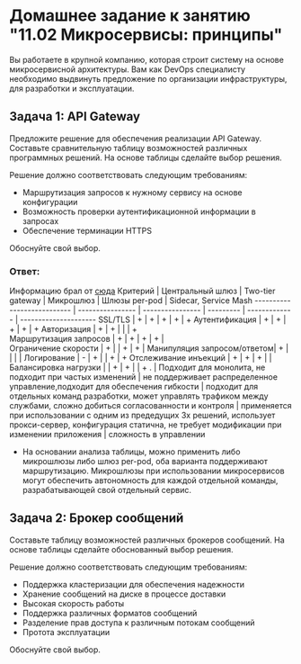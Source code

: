 
# Домашнее задание к занятию "11.02 Микросервисы: принципы"

Вы работаете в крупной компанию, которая строит систему на основе микросервисной архитектуры.
Вам как DevOps специалисту необходимо выдвинуть предложение по организации инфраструктуры, для разработки и эксплуатации.

## Задача 1: API Gateway 

Предложите решение для обеспечения реализации API Gateway. Составьте сравнительную таблицу возможностей различных программных решений. На основе таблицы сделайте выбор решения.

Решение должно соответствовать следующим требованиям:
- Маршрутизация запросов к нужному сервису на основе конфигурации
- Возможность проверки аутентификационной информации в запросах
- Обеспечение терминации HTTPS

Обоснуйте свой выбор.

### Ответ:
Информацию брал от [сюда](https://www.nginx.com/blog/choosing-the-right-api-gateway-pattern)
Критерий                    | Центральный шлюз | Two-tier gateway | Микрошлюз | Шлюзы per-pod | Sidecar, Service Mash
--------------------------- | ---------------- | ---------------- | --------- | ------------- | --------------------- 
SSL/TLS	                    |         +	       |         +	      |     +	  |       +	      |            +
Аутентификация              |         +	       |         +	      |     +	  |       +	      |            +
Авторизация	                |         +	       |         +		  |           |               |            +          
Маршрутизация запросов      |         +	       |         +	      |     +	  |       +	      |           
Ограничение скорости        |         +	       |	     	      |     +	  |       +       |
Манипуляция запросом/ответом|         +        |			      |           |               |
Логирование             	|         -        |         +		  |     	  |       +       |            +
Отслеживание инъекций		|         +        | 		 +        |     +     |               | 
Балансировка нагрузки		|         	       |         +		  |     +     |               |            +
.                           | Подходит для монолита, не подходит при частых изменений | не поддерживает распределенное управление,подходит для обеспечения гибкости | подходит для отдельных команд разработки, может управлять трафиком между службами, сложно добиться согласованности и контроля  | применяется при использовании с одним из предедущих 3х решений, использует прокси-сервер, конфигурация статична, не требует модификации при изменении приложения | сложность в управлении
- На основании анализа таблицы, можно применить либо микрошлюзы либо шлюз per-pod, оба варианта поддерживают маршрутизацию. Микрошлюзы при использовании микросервисов могут обеспечить автономность для каждой отдельной команды, разрабатывающей свой отдельный сервис.

## Задача 2: Брокер сообщений

Составьте таблицу возможностей различных брокеров сообщений. На основе таблицы сделайте обоснованный выбор решения.

Решение должно соответствовать следующим требованиям:
- Поддержка кластеризации для обеспечения надежности
- Хранение сообщений на диске в процессе доставки
- Высокая скорость работы
- Поддержка различных форматов сообщений
- Разделение прав доступа к различным потокам сообщений
- Протота эксплуатации

Обоснуйте свой выбор.


